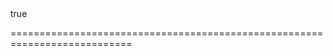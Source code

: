 <!--merge--><!--/merge-->
<!--custom_default_for_Android-->true<!--/custom_default_for_Android-->
===========================================================================
